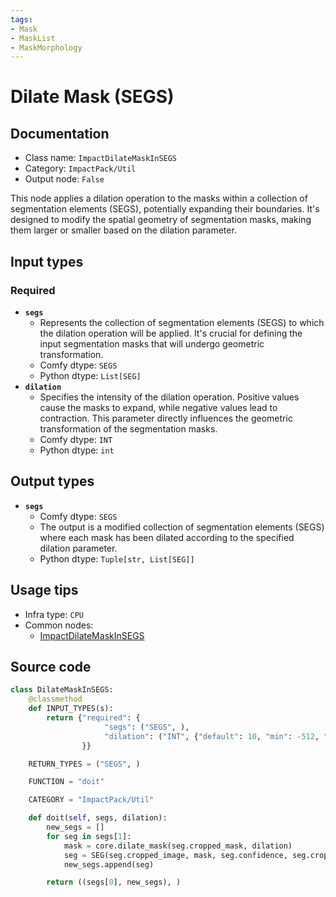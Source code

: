 ```yaml
---
tags:
- Mask
- MaskList
- MaskMorphology
---
```


# Dilate Mask (SEGS)
## Documentation
- Class name: `ImpactDilateMaskInSEGS`
- Category: `ImpactPack/Util`
- Output node: `False`

This node applies a dilation operation to the masks within a collection of segmentation elements (SEGS), potentially expanding their boundaries. It's designed to modify the spatial geometry of segmentation masks, making them larger or smaller based on the dilation parameter.
## Input types
### Required
- **`segs`**
    - Represents the collection of segmentation elements (SEGS) to which the dilation operation will be applied. It's crucial for defining the input segmentation masks that will undergo geometric transformation.
    - Comfy dtype: `SEGS`
    - Python dtype: `List[SEG]`
- **`dilation`**
    - Specifies the intensity of the dilation operation. Positive values cause the masks to expand, while negative values lead to contraction. This parameter directly influences the geometric transformation of the segmentation masks.
    - Comfy dtype: `INT`
    - Python dtype: `int`
## Output types
- **`segs`**
    - Comfy dtype: `SEGS`
    - The output is a modified collection of segmentation elements (SEGS) where each mask has been dilated according to the specified dilation parameter.
    - Python dtype: `Tuple[str, List[SEG]]`
## Usage tips
- Infra type: `CPU`
- Common nodes:
    - [ImpactDilateMaskInSEGS](../../ComfyUI-Impact-Pack/Nodes/ImpactDilateMaskInSEGS.md)



## Source code
```python
class DilateMaskInSEGS:
    @classmethod
    def INPUT_TYPES(s):
        return {"required": {
                     "segs": ("SEGS", ),
                     "dilation": ("INT", {"default": 10, "min": -512, "max": 512, "step": 1}),
                }}

    RETURN_TYPES = ("SEGS", )

    FUNCTION = "doit"

    CATEGORY = "ImpactPack/Util"

    def doit(self, segs, dilation):
        new_segs = []
        for seg in segs[1]:
            mask = core.dilate_mask(seg.cropped_mask, dilation)
            seg = SEG(seg.cropped_image, mask, seg.confidence, seg.crop_region, seg.bbox, seg.label, seg.control_net_wrapper)
            new_segs.append(seg)

        return ((segs[0], new_segs), )

```
